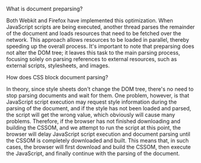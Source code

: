 What is document preparsing?

Both Webkit and Firefox have implemented this optimization. When JavaScript scripts are being executed, another thread parses the remainder of the document and loads resources that need to be fetched over the network. This approach allows resources to be loaded in parallel, thereby speeding up the overall process. It's important to note that preparsing does not alter the DOM tree; it leaves this task to the main parsing process, focusing solely on parsing references to external resources, such as external scripts, stylesheets, and images.

How does CSS block document parsing?

In theory, since style sheets don't change the DOM tree, there's no need to stop parsing documents and wait for them. One problem, however, is that JavaScript script execution may request style information during the parsing of the document, and if the style has not been loaded and parsed, the script will get the wrong value, which obviously will cause many problems. Therefore, if the browser has not finished downloading and building the CSSOM, and we attempt to run the script at this point, the browser will delay JavaScript script execution and document parsing until the CSSOM is completely downloaded and built. This means that, in such cases, the browser will first download and build the CSSOM, then execute the JavaScript, and finally continue with the parsing of the document.
